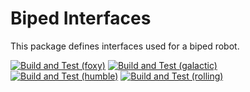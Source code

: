 # Biped Interfaces

This package defines interfaces used for a biped robot.

[![Build and Test (foxy)](../../actions/workflows/build_and_test_foxy.yaml/badge.svg)](../../actions/workflows/build_and_test_foxy.yaml)
[![Build and Test (galactic)](../../actions/workflows/build_and_test_galactic.yaml/badge.svg)](../../actions/workflows/build_and_test_galactic.yaml)
[![Build and Test (humble)](../../actions/workflows/build_and_test_humble.yaml/badge.svg)](../../actions/workflows/build_and_test_humble.yaml)
[![Build and Test (rolling)](../../actions/workflows/build_and_test_rolling.yaml/badge.svg)](../../actions/workflows/build_and_test_rolling.yaml)
